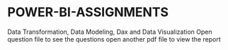 # POWER-BI-ASSIGNMENTS
Data Transformation, Data Modeling, Dax and Data Visualization
Open question file to see the questions
open another pdf file to view the report

